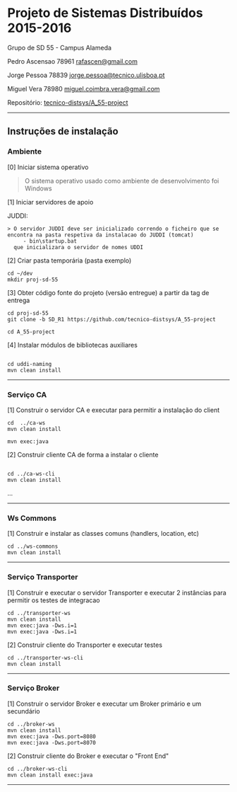 # Projeto de Sistemas Distribuídos 2015-2016 #

Grupo de SD 55 - Campus Alameda


Pedro Ascensao 78961 rafascen@gmail.com

Jorge Pessoa 78839 jorge.pessoa@tecnico.ulisboa.pt

Miguel Vera 78980 miguel.coimbra.vera@gmail.com


Repositório:
[tecnico-distsys/A_55-project](https://github.com/tecnico-distsys/A_55-project/)

-------------------------------------------------------------------------------

## Instruções de instalação 


### Ambiente

[0] Iniciar sistema operativo

> O sistema operativo usado como ambiente de desenvolvimento foi Windows

[1] Iniciar servidores de apoio

JUDDI:

```
> O servidor JUDDI deve ser inicializado correndo o ficheiro que se encontra na pasta respetiva da instalacao do JUDDI (tomcat)
     - bin\startup.bat
  que inicializara o servidor de nomes UDDI

```


[2] Criar pasta temporária (pasta exemplo) 

```
cd ~/dev 
mkdir proj-sd-55 

```

[3] Obter código fonte do projeto (versão entregue) a partir da tag de entrega 

```
cd proj-sd-55
git clone -b SD_R1 https://github.com/tecnico-distsys/A_55-project  

cd A_55-project

```

[4] Instalar módulos de bibliotecas auxiliares

```

cd uddi-naming
mvn clean install

```

-------------------------------------------------------------------------------

### Serviço CA

[1] Construir o servidor CA e executar para permitir a instalação do client

```
cd  ../ca-ws
mvn clean install

mvn exec:java

```

[2] Construir cliente CA de forma a instalar o cliente

```

cd ../ca-ws-cli
mvn clean install

```

...

-------------------------------------------------------------------------------

### Ws Commons

[1] Construir e instalar as classes comuns (handlers, location, etc)

```
cd ../ws-commons
mvn clean install

```

-------------------------------------------------------------------------------

### Serviço Transporter

[1] Construir e executar o servidor Transporter e executar 2 instâncias para permitir os testes de integracao

```
cd ../transporter-ws
mvn clean install
mvn exec:java -Dws.i=1
mvn exec:java -Dws.i=1

```

[2] Construir cliente do Transporter e executar testes

```
cd ../transporter-ws-cli
mvn clean install

```

-------------------------------------------------------------------------------

### Serviço Broker

[1] Construir o servidor Broker e executar um Broker primário e um secundário

```
cd ../broker-ws
mvn clean install
mvn exec:java -Dws.port=8080
mvn exec:java -Dws.port=8070

```

[2] Construir cliente do Broker e executar o "Front End"

```
cd ../broker-ws-cli
mvn clean install exec:java

```

-------------------------------------------------------------------------------
